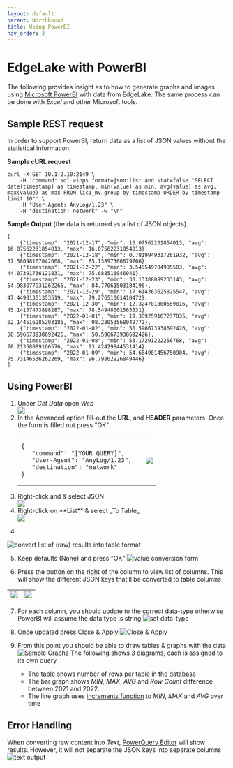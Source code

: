 ```yaml
---
layout: default
parent: Northbound
title: Using PowerBI
nav_order: 3
---
```

# EdgeLake with PowerBI 

The following provides insight as to how to generate graphs and images using [Microsoft PowerBI](https://powerbi.microsoft.com/en-us/downloads/) with data from EdgeLake. 
The same process can be done with _Excel_ and other Microsoft tools. 

## Sample REST request
In order to support PowerBI, return data as a list of JSON values without the statistical information.


**Sample cURL request**
<pre class="code-frame"><code class="language-shell">curl -X GET 10.1.2.10:2149 \
    -H 'command: sql aiops format=json:list and stat=false "SELECT date(timestamp) as timestamp, min(value) as min, avg(value) as avg, max(value) as max FROM lic1_mv group by timestamp ORDER by timestamp limit 10"' \
    -H "User-Agent: AnyLog/1.23" \ 
    -H "destination: network" -w "\n"
</code></pre>

**Sample Output** (the data is returned as a list of JSON objects).
<pre class="code-frame"><code class="language-json">[
    {"timestamp": "2021-12-17", "min": 16.07562231854013, "avg": 16.07562231854013, "max": 16.07562231854013},
    {"timestamp": "2021-12-18", "min": 0.7819949317261932, "avg": 37.58098167042068, "max": 85.13897566679766},
    {"timestamp": "2021-12-22", "min": 3.545549704985503, "avg": 44.07391736121831, "max": 75.688516046041},
    {"timestamp": "2021-12-23", "min": 30.13388089233143, "avg": 54.983077931262265, "max": 84.77061503184196},
    {"timestamp": "2021-12-29", "min": 17.614363625825547, "avg": 47.44901351353519, "max": 79.27651061410472},
    {"timestamp": "2021-12-30", "min": 12.324781800659816, "avg": 45.14157473898287, "max": 78.54948001563031},
    {"timestamp": "2022-01-01", "min": 19.389259167237835, "avg": 62.144516285293186, "max": 98.28053568049772},
    {"timestamp": "2022-01-02", "min": 50.596673938692426, "avg": 50.596673938692426, "max": 50.596673938692426},
    {"timestamp": "2022-01-08", "min": 53.17291222256768, "avg": 78.21358089166576, "max": 93.42429844531414},
    {"timestamp": "2022-01-09", "min": 54.664901456750904, "avg": 75.73146536262269, "max": 96.79802926849446}
]
</code></pre>

## Using PowerBI
<ol start="1">
   <li>Under <i>Get Data</i> open <i>Web</i>
      <div class="image-frame"><img src="../../../imgs/powerbi_img1.png" /></div>
   </li>

   <li>In the Advanced option fill-out the <b>URL</b>, and <b>HEADER</b> parameters. Once the form is filled out press "OK"
   <table>
      <tr>
         <td>
<pre class="code-frame"><code class="language-json">{
   "command": "[YOUR QUERY]", 
   "User-Agent": "AnyLog/1.23",  
   "destination": "network"
}</code></pre>
         </td>
         <td><div class="image-frame"><img src="../../../imgs/powerbi_img2.png" /></div></td>
      </tr>
   </table>
   </li>

   <li>Right-click and & select JSON
      <div class="image-frame"><img src="../../../imgs/powerbi_img3.png" /></div>
   </li>

   <li>Right-click on **List** & select _To Table_
      <div class="image-frame"><img src="../../../imgs/powerbi_img3.png" /></div>
   </li>
</ol>

4. 
![convert list of (raw) results into table format](../../../imgs/powerbi_img4.png)


5. Keep defaults (None) and press "OK"
![value conversion form](../../../imgs/powerbi_img5.png)


6. Press the button on the right of the column to view list of columns. 
This will show the different JSON keys that’ll be converted to table columns
<table>
   <tr>
      <td align="center"><img src="../../../imgs/powerbi_img6a.png" /></td>
      <td align="center"><img src="../../../imgs/powerbi_img6b.png" /></td>
   </tr>
</table>

7. For each column, you should update to the correct data-type otherwise PowerBI will assume the data type is string
![set data-type](../../../imgs/powerbi_img7.png)


8. Once updated press Close & Apply
![Close & Apply](../../../imgs/powerbi_img8.png)


9. From this point you should be able to draw tables & graphs with the data
![Sample Graphs](../../../imgs/powerbi_img9.png)
The following shows 3 diagrams, each is assigned to its own query
   * The table shows number of rows per table in the database
   * The bar graph shows _MIN_, _MAX_, _AVG_ and _Row Count_ difference between 2021 and 2022. 
   * The line graph uses [increments function](../queries.md#the-increment-function) to _MIN_, _MAX_ and _AVG_ over time 

## Error Handling 
When converting raw content into _Text_, [PowerQuery Editor](https://docs.microsoft.com/en-us/power-query/power-query-ui)
will show results. However, it will not separate the JSON keys into separate columns
![text output](../../../imgs/error_img1.png)
